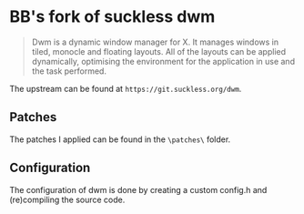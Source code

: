 # BB's fork of suckless dwm

> Dwm is a dynamic window manager for X. It manages windows in tiled, monocle and floating layouts. All of the layouts can be applied dynamically, optimising the environment for the application in use and the task performed.

The upstream can be found at `https://git.suckless.org/dwm`.

## Patches

The patches I applied can be found in the `\patches\` folder.

## Configuration

The configuration of dwm is done by creating a custom config.h
and (re)compiling the source code.
